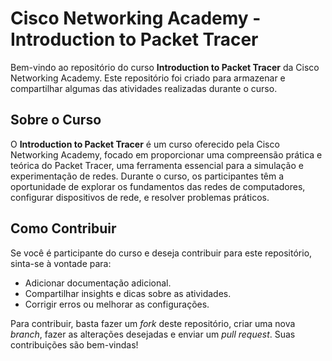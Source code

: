 # Cisco Networking Academy - Introduction to Packet Tracer

Bem-vindo ao repositório do curso **Introduction to Packet Tracer** da Cisco Networking Academy. Este repositório foi criado para armazenar e compartilhar algumas das atividades realizadas durante o curso.

## Sobre o Curso

O **Introduction to Packet Tracer** é um curso oferecido pela Cisco Networking Academy, focado em proporcionar uma compreensão prática e teórica do Packet Tracer, uma ferramenta essencial para a simulação e experimentação de redes. Durante o curso, os participantes têm a oportunidade de explorar os fundamentos das redes de computadores, configurar dispositivos de rede, e resolver problemas práticos.

## Como Contribuir

Se você é participante do curso e deseja contribuir para este repositório, sinta-se à vontade para:

- Adicionar documentação adicional.
- Compartilhar insights e dicas sobre as atividades.
- Corrigir erros ou melhorar as configurações.

Para contribuir, basta fazer um *fork* deste repositório, criar uma nova *branch*, fazer as alterações desejadas e enviar um *pull request*. Suas contribuições são bem-vindas!
